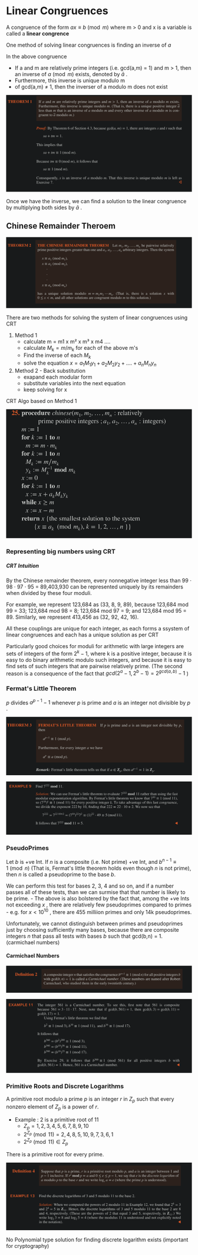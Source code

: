 # Linear Congruences

A congruence of the form $ax \equiv b \pmod m$ where m > 0 and x is a variable is called a **linear congrence**

One method of solving linear congruences is finding an inverse of $a$ 

In the above congruence
- If a and m are relatively prime integers (i.e. gcd(a,m) = 1) and m > 1, then an inverse of $a \pmod m$ exists, denoted by $\bar a$ .
- Furthermore, this inverse is unique modulo m
- of gcd(a,m) ≠ 1, then the inverser of a modulo m does not exist

![2fcff8c95fdd37fb7ea3d482442eb7f2.png](2fcff8c95fdd37fb7ea3d482442eb7f2.png)

Once we have the inverse, we can find a solution to the linear congruence by multiplying both sides by $\bar a$ .

## Chinese Remainder Theroem

![914e552e7f6fc55450742830a59a40f2.png](914e552e7f6fc55450742830a59a40f2.png)

There are two methods for solving the system of linear congruences using CRT 

1. Method 1 
    - calculate m = m1 x m² x m³ x m4 .… 
    - calculate $M_k = m / m_k$ for each of the above m's 
    - Find the inverse of each $M_k$ 
    - solve the equation $x = a_1M_1y_1 + a_2M_2y_2 + .… + a_nM_ny_n$ 
2. Method 2 - Back substitution
    - exapand each modular form
    - substitute variables into the next equation
    - keep solving for x

CRT Algo based on Method 1 

![7523415c16a2cc8a44b90732f5f57afd.png](7523415c16a2cc8a44b90732f5f57afd.png)


### Representing big numbers using CRT

##### CRT Intuition

By the Chinese remainder theorem, every nonnegative integer less than 99 ⋅ 98 ⋅ 97 ⋅ 95 = 89,403,930 can be represented uniquely by its remainders when divided by these four moduli. 

For example, we represent 123,684 as (33, 8, 9, 89), because 123,684 mod 99 = 33; 123,684 mod 98 = 8; 123,684 mod 97 = 9; and 123,684 mod 95 = 89.
Similarly, we represent 413,456 as (32, 92, 42, 16).  

All these couplings are unique for each integer, as each forms a ssystem of linear congruences and each has a unique solution as per CRT

Particularly good choices for moduli for arithmetic with large integers are sets of integers of the form $2^k − 1$, where k is a positive integer, because it is easy to do binary arithmetic modulo such integers, and because it is easy to find sets of such integers that are pairwise relatively
prime. (The second reason is a consequence of the fact that $gcd(2^a − 1,2^b − 1) = 2^{gcd(a,b)} − 1$   )

### Fermat's Little Theorem

$p$ divides $a^{p-1} - 1$ whenever $p$ is prime and $a$ is an integer not divisible by $p$ .

![656ab8e80b47bab3db2410e2a694a1a4.png](656ab8e80b47bab3db2410e2a694a1a4.png)

![40f956823b77ddc47024a189a2873779.png](40f956823b77ddc47024a189a2873779.png)

### PseudoPrimes 

Let $b$ is +ve Int. If $n$ is a composite (i.e. Not prime) +ve Int, and $b^{n-1} \equiv 1 \pmod n$ (That is, Fermat's little theorem holds even though $n$ is not prime), then $n$ is called a pseudoprime to the base $b$.

We can perform this test for bases 2, 3, 4 and so on, and if a number passes all of these tests, than we can surmise that that number is likely to be prime.
    - The above is also bolstered by the fact that, among the +ve Ints not exceeding $x$ , there are relatively few pseudoprimes compared to primes 
        - e.g. for $x < 10^{10}$ , there are 455 milliion primes and only 14k pseudoprimes.

Unfortunately, we cannot distinguish between primes and pseudoprimes just by choosing sufficiently many bases, because there are composite integers $n$ that pass all tests with bases $b$ such that gcd(b,n) = 1. (carmichael numbers)

#### Carmichael Numbers 

![96d881fdb1c8518290092e9fed07e599.png](96d881fdb1c8518290092e9fed07e599.png)


![93184d9040336f79a42dceac687cbfcd.png](93184d9040336f79a42dceac687cbfcd.png)

### Primitive Roots and Discrete Logarithms 

A primitive root modulo a prime $p$ is an integer $r$ in $Z_p$ such that every nonzero element of $Z_p$ is a power of $r$.

- Example : 2 is a primitive root of 11 
    - $Z_p = {1, 2, 3, 4, 5, 6, 7, 8, 9, 10}$
    - $2^{Z_p} \pmod{11} = {2, 4, 8, 5, 10, 9, 7, 3, 6, 1}$  
    - $2^{Z_p} \pmod{11}  \in Z_p$ 

There is a primitive root for every prime.

![db7db5eb0f1a7c17760c42c266a2c097.png](db7db5eb0f1a7c17760c42c266a2c097.png)

No Polynomial type solution for finding discrete logarithm exists (important for cryptography)